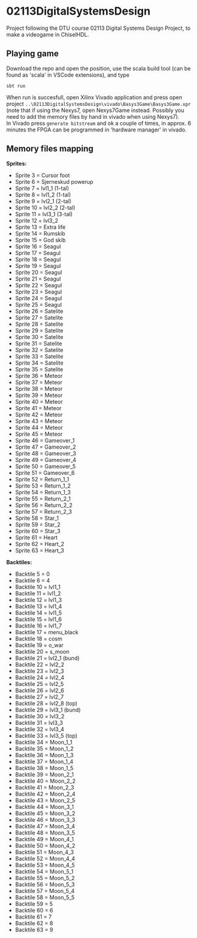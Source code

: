 # 02113DigitalSystemsDesign
Project following the DTU course 02113 Digital Systems Design Project, to make a videogame in ChiselHDL.

## Playing game
Download the repo and open the position, use the scala build tool (can be found as 'scala' in VSCode extensions), and type
```
sbt run
```
When run is succesfull, open Xilinx Vivado application and press open project ``..\02113DigitalSystemsDesign\vivado\Basys3Game\Basys3Game.xpr`` (note that if using the Nexys7, open Nexys7Game instead. Possibly you need to add the memory files by hand in vivado when using Nexys7).\
In Vivado press ``generate bitstream`` and ok a couple of times, in approx. 6 minutes the FPGA can be programmed in 'hardware manager' in vivado.

## Memory files mapping
**Sprites:**
- Sprite 3 = Cursor foot
- Sprite 6 = Sjerneskud powerup
- Sprite 7 = lvl1_1 (1-tal)
- Sprite 8 = lvl1_2 (1-tal)
- Sprite 9 = lvl2_1 (2-tal)
- Sprite 10 = lvl2_2 (2-tal)
- Sprite 11 = lvl3_1 (3-tal)
- Sprite 12 = lvl3_2
- Sprite 13 = Extra life
- Sprite 14 = Rumskib
- Sprite 15 = God skib
- Sprite 16 = Seagul
- Sprite 17 = Seagul
- Sprite 18 = Seagul
- Sprite 19 = Seagul
- Sprite 20 = Seagul
- Sprite 21 = Seagul
- Sprite 22 = Seagul
- Sprite 23 = Seagul
- Sprite 24 = Seagul
- Sprite 25 = Seagul
- Sprite 26 = Satelite
- Sprite 27 = Satelite
- Sprite 28 = Satelite
- Sprite 29 = Satelite
- Sprite 30 = Satelite
- Sprite 31 = Satelite
- Sprite 32 = Satelite
- Sprite 33 = Satelite
- Sprite 34 = Satelite
- Sprite 35 = Satelite
- Sprite 36 = Meteor
- Sprite 37 = Meteor
- Sprite 38 = Meteor
- Sprite 39 = Meteor
- Sprite 40 = Meteor
- Sprite 41 = Meteor
- Sprite 42 = Meteor
- Sprite 43 = Meteor
- Sprite 44 = Meteor
- Sprite 45 = Meteor
- Sprite 46 = Gameover_1
- Sprite 47 = Gameover_2
- Sprite 48 = Gameover_3
- Sprite 49 = Gameover_4
- Sprite 50 = Gameover_5
- Sprite 51 = Gameover_6
- Sprite 52 = Return_1_1
- Sprite 53 = Return_1_2
- Sprite 54 = Return_1_3
- Sprite 55 = Return_2_1
- Sprite 56 = Return_2_2
- Sprite 57 = Return_2_3
- Sprite 58 = Star_1
- Sprite 59 = Star_2
- Sprite 60 = Star_3
- Sprite 61 = Heart
- Sprite 62 = Heart_2
- Sprite 63 = Heart_3

**Backtiles:**
- Backtile 5 = 0
- Backtile 6 = 4
- Backtile 10 = lvl1_1
- Backtile 11 = lvl1_2
- Backtile 12 = lvl1_3
- Backtile 13 = lvl1_4
- Backtile 14 = lvl1_5
- Backtile 15 = lvl1_6
- Backtile 16 = lvl1_7
- Backtile 17 = menu_black
- Backtile 18 = cosm
- Backtile 19 = o_war
- Backtile 20 = s_moon
- Backtile 21 = lvl2_1 (bund)
- Backtile 22 = lvl2_2
- Backtile 23 = lvl2_3
- Backtile 24 = lvl2_4
- Backtile 25 = lvl2_5
- Backtile 26 = lvl2_6
- Backtile 27 = lvl2_7
- Backtile 28 = lvl2_8 (top)
- Backtile 29 = lvl3_1 (bund)
- Backtile 30 = lvl3_2
- Backtile 31 = lvl3_3
- Backtile 32 = lvl3_4
- Backtile 33 = lvl3_5 (top)
- Backtile 34 = Moon_1_1
- Backtile 35 = Moon_1_2
- Backtile 36 = Moon_1_3
- Backtile 37 = Moon_1_4
- Backtile 38 = Moon_1_5
- Backtile 39 = Moon_2_1
- Backtile 40 = Moon_2_2
- Backtile 41 = Moon_2_3
- Backtile 42 = Moon_2_4
- Backtile 43 = Moon_2_5
- Backtile 44 = Moon_3_1
- Backtile 45 = Moon_3_2
- Backtile 46 = Moon_3_3
- Backtile 47 = Moon_3_4
- Backtile 48 = Moon_3_5
- Backtile 49 = Moon_4_1
- Backtile 50 = Moon_4_2
- Backtile 51 = Moon_4_3
- Backtile 52 = Moon_4_4
- Backtile 53 = Moon_4_5
- Backtile 54 = Moon_5_1
- Backtile 55 = Moon_5_2
- Backtile 56 = Moon_5_3
- Backtile 57 = Moon_5_4
- Backtile 58 = Moon_5_5
- Backtile 59 = 5
- Backtile 60 = 6
- Backtile 61 = 7
- Backtile 62 = 8
- Backtile 63 = 9